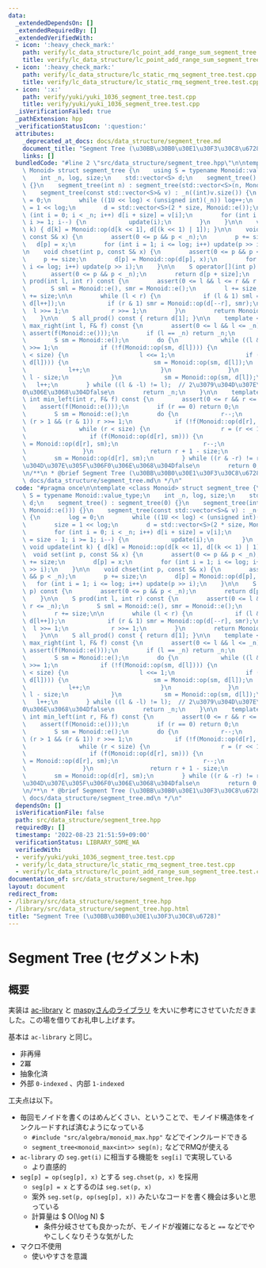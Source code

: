```yaml
---
data:
  _extendedDependsOn: []
  _extendedRequiredBy: []
  _extendedVerifiedWith:
  - icon: ':heavy_check_mark:'
    path: verify/lc_data_structure/lc_point_add_range_sum_segment_tree.test.cpp
    title: verify/lc_data_structure/lc_point_add_range_sum_segment_tree.test.cpp
  - icon: ':heavy_check_mark:'
    path: verify/lc_data_structure/lc_static_rmq_segment_tree.test.cpp
    title: verify/lc_data_structure/lc_static_rmq_segment_tree.test.cpp
  - icon: ':x:'
    path: verify/yuki/yuki_1036_segment_tree.test.cpp
    title: verify/yuki/yuki_1036_segment_tree.test.cpp
  _isVerificationFailed: true
  _pathExtension: hpp
  _verificationStatusIcon: ':question:'
  attributes:
    _deprecated_at_docs: docs/data_structure/segment_tree.md
    document_title: "Segment Tree (\u30BB\u30B0\u30E1\u30F3\u30C8\u6728)"
    links: []
  bundledCode: "#line 2 \"src/data_structure/segment_tree.hpp\"\n\ntemplate <class\
    \ Monoid> struct segment_tree {\n    using S = typename Monoid::value_type;\n\
    \    int _n, log, size;\n    std::vector<S> d;\n    segment_tree() : segment_tree(0)\
    \ {}\n    segment_tree(int n) : segment_tree(std::vector<S>(n, Monoid::e())) {}\n\
    \    segment_tree(const std::vector<S>& v) : _n((int)v.size()) {\n        log\
    \ = 0;\n        while ((1U << log) < (unsigned int)(_n)) log++;\n        size\
    \ = 1 << log;\n        d = std::vector<S>(2 * size, Monoid::e());\n        for\
    \ (int i = 0; i < _n; i++) d[i + size] = v[i];\n        for (int i = size - 1;\
    \ i >= 1; i--) {\n            update(i);\n        }\n    }\n\n    void update(int\
    \ k) { d[k] = Monoid::op(d[k << 1], d[(k << 1) | 1]); }\n\n    void set(int p,\
    \ const S& x) {\n        assert(0 <= p && p < _n);\n        p += size;\n     \
    \   d[p] = x;\n        for (int i = 1; i <= log; i++) update(p >> i);\n    }\n\
    \n    void chset(int p, const S& x) {\n        assert(0 <= p && p < _n);\n   \
    \     p += size;\n        d[p] = Monoid::op(d[p], x);\n        for (int i = 1;\
    \ i <= log; i++) update(p >> i);\n    }\n\n    S operator[](int p) const {\n \
    \       assert(0 <= p && p < _n);\n        return d[p + size];\n    }\n\n    S\
    \ prod(int l, int r) const {\n        assert(0 <= l && l <= r && r <= _n);\n \
    \       S sml = Monoid::e(), smr = Monoid::e();\n        l += size;\n        r\
    \ += size;\n\n        while (l < r) {\n            if (l & 1) sml = Monoid::op(sml,\
    \ d[l++]);\n            if (r & 1) smr = Monoid::op(d[--r], smr);\n          \
    \  l >>= 1;\n            r >>= 1;\n        }\n        return Monoid::op(sml, smr);\n\
    \    }\n\n    S all_prod() const { return d[1]; }\n\n    template <class F> int\
    \ max_right(int l, F& f) const {\n        assert(0 <= l && l <= _n);\n       \
    \ assert(f(Monoid::e()));\n        if (l == _n) return _n;\n        l += size;\n\
    \        S sm = Monoid::e();\n        do {\n            while ((l & 1) == 0) l\
    \ >>= 1;\n            if (!f(Monoid::op(sm, d[l]))) {\n                while (l\
    \ < size) {\n                    l <<= 1;\n                    if (f(Monoid::op(sm,\
    \ d[l]))) {\n                        sm = Monoid::op(sm, d[l]);\n            \
    \            l++;\n                    }\n                }\n                return\
    \ l - size;\n            }\n            sm = Monoid::op(sm, d[l]);\n         \
    \   l++;\n        } while ((l & -l) != l);  // 2\u3079\u304D\u307E\u305F\u306F\
    0\u306E\u3068\u304Dfalse\n        return _n;\n    }\n\n    template <class F>\
    \ int min_left(int r, F& f) const {\n        assert(0 <= r && r <= _n);\n    \
    \    assert(f(Monoid::e()));\n        if (r == 0) return 0;\n        r += size;\n\
    \        S sm = Monoid::e();\n        do {\n            r--;\n            while\
    \ (r > 1 && (r & 1)) r >>= 1;\n            if (!f(Monoid::op(d[r], sm))) {\n \
    \               while (r < size) {\n                    r = (r << 1) | 1;\n  \
    \                  if (f(Monoid::op(d[r], sm))) {\n                        sm\
    \ = Monoid::op(d[r], sm);\n                        r--;\n                    }\n\
    \                }\n                return r + 1 - size;\n            }\n    \
    \        sm = Monoid::op(d[r], sm);\n        } while ((r & -r) != r);  // 2\u3079\
    \u304D\u307E\u305F\u306F0\u306E\u3068\u304Dfalse\n        return 0;\n    }\n};\n\
    \n/**\n * @brief Segment Tree (\u30BB\u30B0\u30E1\u30F3\u30C8\u6728)\n * @docs\
    \ docs/data_structure/segment_tree.md\n */\n"
  code: "#pragma once\n\ntemplate <class Monoid> struct segment_tree {\n    using\
    \ S = typename Monoid::value_type;\n    int _n, log, size;\n    std::vector<S>\
    \ d;\n    segment_tree() : segment_tree(0) {}\n    segment_tree(int n) : segment_tree(std::vector<S>(n,\
    \ Monoid::e())) {}\n    segment_tree(const std::vector<S>& v) : _n((int)v.size())\
    \ {\n        log = 0;\n        while ((1U << log) < (unsigned int)(_n)) log++;\n\
    \        size = 1 << log;\n        d = std::vector<S>(2 * size, Monoid::e());\n\
    \        for (int i = 0; i < _n; i++) d[i + size] = v[i];\n        for (int i\
    \ = size - 1; i >= 1; i--) {\n            update(i);\n        }\n    }\n\n   \
    \ void update(int k) { d[k] = Monoid::op(d[k << 1], d[(k << 1) | 1]); }\n\n  \
    \  void set(int p, const S& x) {\n        assert(0 <= p && p < _n);\n        p\
    \ += size;\n        d[p] = x;\n        for (int i = 1; i <= log; i++) update(p\
    \ >> i);\n    }\n\n    void chset(int p, const S& x) {\n        assert(0 <= p\
    \ && p < _n);\n        p += size;\n        d[p] = Monoid::op(d[p], x);\n     \
    \   for (int i = 1; i <= log; i++) update(p >> i);\n    }\n\n    S operator[](int\
    \ p) const {\n        assert(0 <= p && p < _n);\n        return d[p + size];\n\
    \    }\n\n    S prod(int l, int r) const {\n        assert(0 <= l && l <= r &&\
    \ r <= _n);\n        S sml = Monoid::e(), smr = Monoid::e();\n        l += size;\n\
    \        r += size;\n\n        while (l < r) {\n            if (l & 1) sml = Monoid::op(sml,\
    \ d[l++]);\n            if (r & 1) smr = Monoid::op(d[--r], smr);\n          \
    \  l >>= 1;\n            r >>= 1;\n        }\n        return Monoid::op(sml, smr);\n\
    \    }\n\n    S all_prod() const { return d[1]; }\n\n    template <class F> int\
    \ max_right(int l, F& f) const {\n        assert(0 <= l && l <= _n);\n       \
    \ assert(f(Monoid::e()));\n        if (l == _n) return _n;\n        l += size;\n\
    \        S sm = Monoid::e();\n        do {\n            while ((l & 1) == 0) l\
    \ >>= 1;\n            if (!f(Monoid::op(sm, d[l]))) {\n                while (l\
    \ < size) {\n                    l <<= 1;\n                    if (f(Monoid::op(sm,\
    \ d[l]))) {\n                        sm = Monoid::op(sm, d[l]);\n            \
    \            l++;\n                    }\n                }\n                return\
    \ l - size;\n            }\n            sm = Monoid::op(sm, d[l]);\n         \
    \   l++;\n        } while ((l & -l) != l);  // 2\u3079\u304D\u307E\u305F\u306F\
    0\u306E\u3068\u304Dfalse\n        return _n;\n    }\n\n    template <class F>\
    \ int min_left(int r, F& f) const {\n        assert(0 <= r && r <= _n);\n    \
    \    assert(f(Monoid::e()));\n        if (r == 0) return 0;\n        r += size;\n\
    \        S sm = Monoid::e();\n        do {\n            r--;\n            while\
    \ (r > 1 && (r & 1)) r >>= 1;\n            if (!f(Monoid::op(d[r], sm))) {\n \
    \               while (r < size) {\n                    r = (r << 1) | 1;\n  \
    \                  if (f(Monoid::op(d[r], sm))) {\n                        sm\
    \ = Monoid::op(d[r], sm);\n                        r--;\n                    }\n\
    \                }\n                return r + 1 - size;\n            }\n    \
    \        sm = Monoid::op(d[r], sm);\n        } while ((r & -r) != r);  // 2\u3079\
    \u304D\u307E\u305F\u306F0\u306E\u3068\u304Dfalse\n        return 0;\n    }\n};\n\
    \n/**\n * @brief Segment Tree (\u30BB\u30B0\u30E1\u30F3\u30C8\u6728)\n * @docs\
    \ docs/data_structure/segment_tree.md\n */\n"
  dependsOn: []
  isVerificationFile: false
  path: src/data_structure/segment_tree.hpp
  requiredBy: []
  timestamp: '2022-08-23 21:51:59+09:00'
  verificationStatus: LIBRARY_SOME_WA
  verifiedWith:
  - verify/yuki/yuki_1036_segment_tree.test.cpp
  - verify/lc_data_structure/lc_static_rmq_segment_tree.test.cpp
  - verify/lc_data_structure/lc_point_add_range_sum_segment_tree.test.cpp
documentation_of: src/data_structure/segment_tree.hpp
layout: document
redirect_from:
- /library/src/data_structure/segment_tree.hpp
- /library/src/data_structure/segment_tree.hpp.html
title: "Segment Tree (\u30BB\u30B0\u30E1\u30F3\u30C8\u6728)"
---
```

# Segment Tree (セグメント木)

## 概要

実装は [ac-library](https://github.com/atcoder/ac-library/blob/master/atcoder/segtree.hpp) と [maspyさんのライブラリ](https://github.com/maspypy/library/blob/main/ds/segtree.hpp) を大いに参考にさせていただきました。この場を借りてお礼申し上げます。


基本は `ac-library` と同じ。

- 非再帰
- 2冪
- 抽象化済
- 外部 `0-indexed` 、内部 `1-indexed`


工夫点は以下。

- 毎回モノイドを書くのはめんどくさい、ということで、モノイド構造体をインクルードすれば済むようになっている
    - `#include "src/algebra/monoid_max.hpp"` などでインクルードできる
    - `segment_tree<monoid_max<int>> seg(n);` などでRMQが使える
- `ac-library` の `seg.get(i)` に相当する機能を `seg[i]` で実現している
    - より直感的
- `seg[p] = op(seg[p], x)` とする `seg.chset(p, x)` を採用
    - `seg[p] = x` とするのは `seg.set(p, x)`
    - 案外 `seg.set(p, op(seg[p], x))` みたいなコードを書く機会は多いと思っている
    - 計算量は $ O(\log N) $
        - 条件分岐させても良かったが、モノイドが複雑になると `==` などでややこしくなりそうな気がした
- マクロ不使用
    - 使いやすさを意識
